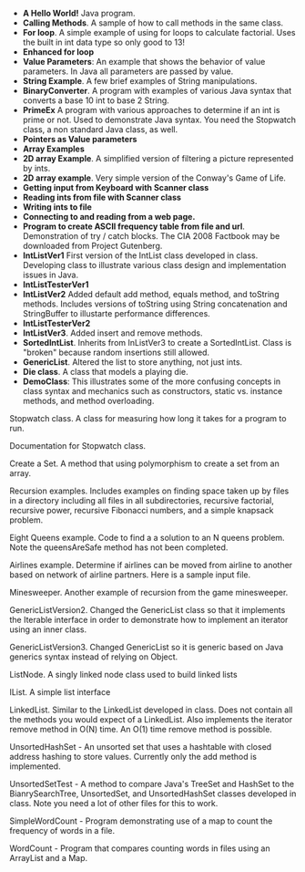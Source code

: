 - **A Hello World!** Java program.
- **Calling Methods**. A sample of how to call methods in the same class.
- **For loop**. A simple example of using for loops to calculate factorial. Uses the built in int data type so only good to 13!
- **Enhanced for loop**
- **Value Parameters**: An example that shows the behavior of value parameters. In Java all parameters are passed by value. 
- **String Example**. A few brief examples of String manipulations.
- **BinaryConverter**. A program with examples of various Java syntax that converts a base 10 int to base 2 String.
- **PrimeEx** A program with various approaches to determine if an int is prime or not. Used to demonstrate Java syntax. You need the Stopwatch class, a non standard Java class, as well.
- **Pointers as Value parameters**
- **Array Examples**
- **2D array Example**. A simplified version of filtering a picture represented by ints.
- **2D array example**. Very simple version of the Conway's Game of Life.
- **Getting input from Keyboard with Scanner class**
- **Reading ints from file with Scanner class**
- **Writing ints to file**
- **Connecting to and reading from a web page.**
- **Program to create ASCII frequency table from file and url**. Demonstration of try / catch blocks. The CIA 2008 Factbook may be downloaded from Project Gutenberg.
- **IntListVer1** First version of the IntList class developed in class. Developing class to illustrate various class design and implementation issues in Java.
- **IntListTesterVer1**
- **IntListVer2** Added default add method, equals method, and toString methods. Includes versions of toString using String concatenation and StringBuffer to illustarte performance differences.
- **IntListTesterVer2**
- **IntListVer3**. Added insert and remove methods.
- **SortedIntList**. Inherits from InListVer3 to create a SortedIntList. Class is "broken" because random insertions still allowed.
- **GenericList**. Altered the list to store anything, not just ints.
- **Die class**. A class that models a playing die.
- **DemoClass**: This illustrates some of the more confusing concepts in class syntax and mechanics such as constructors, static vs. instance methods, and method overloading. 

Stopwatch class. A class for measuring how long it takes for a program to run.

Documentation for Stopwatch class.

Create a Set. A method that using polymorphism to create a set from an array.

Recursion examples. Includes examples on finding space taken up by files in a directory including all files in all subdirectories, recursive factorial, recursive power, recursive Fibonacci numbers, and a simple knapsack problem.

Eight Queens example. Code to find a a solution to an N queens problem. Note the queensAreSafe method has not been completed.

Airlines example. Determine if airlines can be moved from airline to another based on network of airline partners. Here is a sample input file.

Minesweeper. Another example of recursion from the game minesweeper.

GenericListVersion2. Changed the GenericList class so that it implements the Iterable interface in order to demonstrate how to implement an iterator using an inner class.

GenericListVersion3. Changed GenericList so it is generic based on Java generics syntax instead of relying on Object.

ListNode. A singly linked node class used to build linked lists

IList. A simple list interface

LinkedList. Similar to the LinkedList developed in class. Does not contain all the methods you would expect of a LinkedList. Also implements the iterator remove method in O(N) time. An O(1) time remove method is possible.

UnsortedHashSet - An unsorted set that uses a hashtable with closed address hashing to store values. Currently only the add method is implemented.

UnsortedSetTest - A method to compare Java's TreeSet and HashSet to the BianrySearchTree, UnsortedSet, and UnsortedHashSet classes developed in class. Note you need a lot of other files for this to work.

SimpleWordCount - Program demonstrating use of a map to count the frequency of words in a file.

WordCount - Program  that compares counting words in files using an ArrayList and a Map.

 
